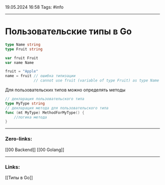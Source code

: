 19.05.2024 16:58
Tags: #info

---
# Пользовательские типы в Go

```go
type Name string
type Fruit string

var fruit Fruit
var name Name

fruit = "Apple"
name = fruit // ошибка типизации
             // cannot use fruit (variable of type Fruit) as type Name in assignment
```

Для пользовательских типов можно определять методы

```go
// декларация пользовательского типа
type MyType string
// декларация метода для пользовательского типа
func (mt MyType) MethodForMyType() {
    //логика метода
}
```

---
### Zero-links:
[[00 Backend]] [[00 Golang]] 

---
### Links:
[[Типы в Go]]